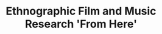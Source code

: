 ---
title: | 
    Ethnographic Film and Music Research
    'From Here'

image:
    src: /assets/images/2.png
    alt: A picture of something
---